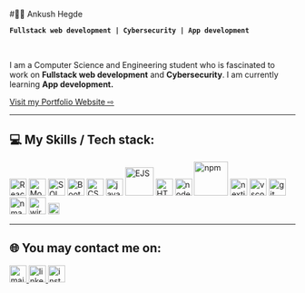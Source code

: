 #👨‍💻 Ankush Hegde

**`Fullstack web development | Cybersecurity | App development`**
<link rel="stylesheet" href="styles.css" type="text/css">
<br/>
<p>I am a Computer Science and Engineering student who is fascinated to work on <b>Fullstack web development</b> and <b>Cybersecurity</b>. I am currently learning <b>App development.</b></p>

<a href="https://ankushhegde-portfolio.netlify.app" target="_blank" class="portfolio">Visit my Portfolio Website &#x21e8;</a>
<hr/>
<h2>💻 My Skills / Tech stack:</h2>
<div>
  <img src="https://imgs.search.brave.com/b5TpowQ1SVBzVPE9lVvGOdZToifqAs3O8QK4hrUWRn8/rs:fit:500:0:0/g:ce/aHR0cHM6Ly9sb2dv/cy1kb3dubG9hZC5j/b20vd3AtY29udGVu/dC91cGxvYWRzLzIw/MTYvMDkvUmVhY3Rf/bG9nb19sb2dvdHlw/ZV9lbWJsZW0tNzAw/eDYyNi5wbmc" alt="ReactJS" width="30px" heigth="30px" />
  <img src="https://imgs.search.brave.com/vYxn1yjzW8bpE11E_c-h-HKhHNm4dFwmFcpO_IasFh0/rs:fit:500:0:0/g:ce/aHR0cHM6Ly9wbHVz/cG5nLmNvbS9pbWct/cG5nL2xvZ28tbW9u/Z29kYi1wbmctbW9u/Z29kYi1sb2dvLXBu/Zy00MDAucG5n" alt="MongoDB" width="30px" heigth="30px" />
  <img src="https://imgs.search.brave.com/v7bsIqpZJRatD2wU6wD0UrxkJ_Ix8znmxoqRamt_3I0/rs:fit:500:0:0/g:ce/aHR0cHM6Ly93d3cu/cG5naXRlbS5jb20v/cGltZ3MvbS8xOTct/MTk3MzM0M19zcWwt/ZGF0YWJhc2UtaWNv/bi1wbmctdHJhbnNw/YXJlbnQtcG5nLnBu/Zw" alt="SQL" width="30px" heigth="30px" />
  <img src="https://imgs.search.brave.com/jn0UTgvgMV5Wgh3MgvxD5o-IpQQmX3m22jDTCM0nZ-A/rs:fit:500:0:0/g:ce/aHR0cHM6Ly9wbHVz/cG5nLmNvbS9pbWct/cG5nL2Jvb3RzdHJh/cC1sb2dvLXBuZy1v/cGVuLTIwMDAucG5n" alt="Bootstrap" width="30px" heigth="30px" />
  <img src="https://imgs.search.brave.com/rFX6abfSt-1b4mdSCcIKzdTUy_WdEY1m5SP1wtO9hUw/rs:fit:500:0:0/g:ce/aHR0cHM6Ly9jZG4u/aWNvbnNjb3V0LmNv/bS9pY29uL2ZyZWUv/cG5nLTI1Ni9mcmVl/LWNzcy0xMzEtNzIy/Njg1LnBuZz9mPXdl/YnAmdz0xMjg" alt="CSS" width="30px" heigth="30px" />
  <img src="https://imgs.search.brave.com/VqJJ5NpU0QfP0fmnnGpO5RR75VwDDFpu2gnHHuOkqNQ/rs:fit:500:0:0/g:ce/aHR0cHM6Ly9pY29u/YXBlLmNvbS93cC1j/b250ZW50L3BuZ19s/b2dvX3ZlY3Rvci9q/YXZhc2NyaXB0LWpz/LWxvZ28ucG5n" alt="javascript" width="30px" heigth="30px" />
  <img src="https://imgs.search.brave.com/Jzh8Nr4Bpf1XAIMLpes1aIFauPPobXUXvDOHy3ilHY0/rs:fit:500:0:0/g:ce/aHR0cHM6Ly93d3cu/a2luZHBuZy5jb20v/cGljYy9tLzQ2My00/NjM5ODg5X2xvZ28t/ZWpzLWhkLXBuZy1k/b3dubG9hZC5wbmc" alt="EJS" width="50px" heigth="30px" />
  <img src="https://imgs.search.brave.com/kSD4DP8ipsDIYtt93G0UNjjneyxTUbOZcy6D_9KKYWs/rs:fit:500:0:0/g:ce/aHR0cHM6Ly9sb2dv/cy1kb3dubG9hZC5j/b20vd3AtY29udGVu/dC91cGxvYWRzLzIw/MTcvMDcvSFRNTDVf/YmFkZ2UtNzAweDcw/MC5wbmc" alt="HTML" width="30px" heigth="30px" />
  <img src="https://imgs.search.brave.com/tq3hucM-dRx8cLV-5lQQ5Qy22SzDqFN1foHTH9A2ZL8/rs:fit:500:0:0/g:ce/aHR0cHM6Ly9zZWVr/bG9nby5jb20vaW1h/Z2VzL04vbm9kZWpz/LWxvZ28tRkJFMTIy/RTM3Ny1zZWVrbG9n/by5jb20ucG5n" alt="nodejs" width="30px" heigth="30px" />
  <img src="https://imgs.search.brave.com/r5F_gXs933pReuNrfdDvwaINyID6_2WxaO232Bt55lA/rs:fit:500:0:0/g:ce/aHR0cHM6Ly9zZWVr/bG9nby5jb20vaW1h/Z2VzL04vbnBtLW5v/ZGUtcGFja2FnZS1t/YW5hZ2VyLWxvZ28t/REU5MzY0OUVEMS1z/ZWVrbG9nby5jb20u/cG5n" alt="npm" width="60px" heigth="30px" />
  <img src="https://imgs.search.brave.com/JbHdV5OtqAIWazbWCKRJ8w3WfH_UC9ZUXAKQEx7zors/rs:fit:500:0:0/g:ce/aHR0cHM6Ly9zZWVr/bG9nby5jb20vaW1h/Z2VzL04vbmV4dC1q/cy1pY29uLWxvZ28t/RUUzMDJENURCRC1z/ZWVrbG9nby5jb20u/cG5n" alt="nextjs" width="30px" heigth="30px" />
  <img src="https://imgs.search.brave.com/f-29JuldNa_oeG6ChTFUSOUlC7ViIoBJ0YvsI6Ol54g/rs:fit:500:0:0/g:ce/aHR0cHM6Ly9icmFu/ZHNsb2dvcy5jb20v/d3AtY29udGVudC91/cGxvYWRzL2ltYWdl/cy92aXN1YWwtc3R1/ZGlvLWNvZGUtbG9n/by5wbmc" alt="vscode" width="30px" heigth="30px" />
  <img src="https://imgs.search.brave.com/NqTFiGguTBXv-I84u6cf0MLkNB5hyu0glxO_aUXD4kI/rs:fit:500:0:0/g:ce/aHR0cHM6Ly9hc3Nl/dHMuc3RpY2twbmcu/Y29tL2ltYWdlcy81/ODQ3Zjk4MWNlZjEw/MTRjMGI1ZTQ4YmUu/cG5n" alt="git" width="30px" heigth="30px" />
  <img src="https://imgs.search.brave.com/zAXgzHAToxKEMHD-HKXWO45vMq7c5hwLGr8I1kO-ZKU/rs:fit:860:0:0/g:ce/aHR0cHM6Ly9zdGF0/aWMtMDAuaWNvbmR1/Y2suY29tL2Fzc2V0/cy4wMC9ubWFwLWlj/b24tMjA0OHgyMDQ4/LTk2amRiZjZyLnBu/Zw" alt="nmap" width="30px" heigth="30px" />
  <img src="https://imgs.search.brave.com/QFLvifmSgK3AZnv_6WhL_WwyvpCGWtNr9AivegE3eOo/rs:fit:860:0:0/g:ce/aHR0cHM6Ly91cGxv/YWQud2lraW1lZGlh/Lm9yZy93aWtpcGVk/aWEvY29tbW9ucy9k/L2RiL1dpcmVzaGFy/a19JY29uLnBuZw" alt="wireshark" width="30px" heigth="30px" />
  <img src="https://imgs.search.brave.com/e9fvSwABykzpw-SPtSgM1q9ceChL2a-htnu4-3e8DzA/rs:fit:860:0:0/g:ce/aHR0cHM6Ly9lY3Mt/bmV0d29yay5zZXJ2/LnBhY2lmaWMuZWR1/L2VjcGUtMTcwL2xp/bnV4LWxvZ28vaW1h/Z2U" alt="linux" width="20px" heigth="30px" />
</div>
  <hr/>
<div>
  <h2>🌐 You may contact me on:</h2>
  <a href="mailto:ankushhegde30@gmail.com" target="_blank" width="30px" heigth="30px">
    <img src="https://imgs.search.brave.com/dLqu2xvelspkK0CEBNYAQMKGyyvnnIjFmpeLA-5frK4/rs:fit:500:0:0/g:ce/aHR0cHM6Ly9mcmVl/bG9nb3BuZy5jb20v/aW1hZ2VzL2FsbF9p/bWcvMTY1NzkwNjI3/NGxvZ28tZ21haWwt/cG5nLnBuZw" alt="mail" width="30px" heigth="30px"/>
  </a>
  <a href="https://www.linkedin.com/in/ankush-hegde-9144b3194/" target="_blank" width="30px" heigth="30px">
    <img src="https://imgs.search.brave.com/0onedxgdJWLsAOrzVTbco23TxXLuDJGb_uBUL74bc7k/rs:fit:500:0:0/g:ce/aHR0cHM6Ly91cGxv/YWQud2lraW1lZGlh/Lm9yZy93aWtpcGVk/aWEvY29tbW9ucy9j/L2NhL0xpbmtlZElu/X2xvZ29faW5pdGlh/bHMucG5n" alt="linkedin" width="30px" heigth="30px"/>
  </a>
  <a href="https://www.instagram.com/ankush_hegde____/" target="_blank" width="30px" heigth="30px">
    <img src="https://imgs.search.brave.com/cjmPSCU-BU4q8Xd6oQwTUTo5hBrkOrFqFe1Q2qVCO7E/rs:fit:500:0:0/g:ce/aHR0cHM6Ly9sb2dv/ZG93bmxvYWQub3Jn/L3dwLWNvbnRlbnQv/dXBsb2Fkcy8yMDE3/LzA0L2luc3RhZ3Jh/bS1sb2dvLnBuZw" alt="instagram" width="30px" heigth="30px"/>
    
  </a>
</div>
